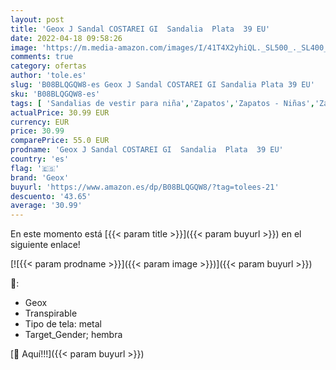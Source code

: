 ```yaml
---
layout: post
title: 'Geox J Sandal COSTAREI GI  Sandalia  Plata  39 EU'
date: 2022-04-18 09:58:26
image: 'https://m.media-amazon.com/images/I/41T4X2yhiQL._SL500_._SL400_.jpg'
comments: true
category: ofertas
author: 'tole.es'
slug: 'B08BLQGQW8-es Geox J Sandal COSTAREI GI Sandalia Plata 39 EU'
sku: 'B08BLQGQW8-es'
tags: [ 'Sandalias de vestir para niña','Zapatos','Zapatos - Niñas','Zapatos y complementos','geox','sandalia','🇪🇸', ]
actualPrice: 30.99 EUR
currency: EUR
price: 30.99
comparePrice: 55.0 EUR
prodname: 'Geox J Sandal COSTAREI GI  Sandalia  Plata  39 EU'
country: 'es'
flag: '🇪🇸'
brand: 'Geox'
buyurl: 'https://www.amazon.es/dp/B08BLQGQW8/?tag=tolees-21'
descuento: '43.65'
average: '30.99'
---
```


En este momento está [{{< param title >}}]({{< param buyurl >}}) en el siguiente enlace!

[![{{< param prodname >}}]({{< param image >}})]({{< param buyurl >}})

🔎:

- Geox
- Transpirable
- Tipo de tela: metal
- Target_Gender; hembra

[🛒 Aquí!!!]({{< param buyurl >}})
